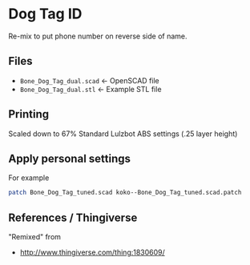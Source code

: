 
# Dog Tag ID

Re-mix to put phone number on reverse side of name.

## Files

 - `Bone_Dog_Tag_dual.scad` <- OpenSCAD file
 - `Bone_Dog_Tag_dual.stl` <- Example STL file

## Printing

Scaled down to 67%
Standard Lulzbot ABS settings (.25 layer height)


## Apply personal settings

For example

```bash
patch Bone_Dog_Tag_tuned.scad koko--Bone_Dog_Tag_tuned.scad.patch
```



## References / Thingiverse


"Remixed" from

 - http://www.thingiverse.com/thing:1830609/
